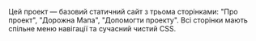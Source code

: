 <!-- Use this file to provide workspace-specific custom instructions to Copilot. For more details, visit https://code.visualstudio.com/docs/copilot/copilot-customization#_use-a-githubcopilotinstructionsmd-file -->

Цей проект — базовий статичний сайт з трьома сторінками: "Про проект", "Дорожна Мапа", "Допомогти проекту". Всі сторінки мають спільне меню навігації та сучасний чистий CSS.
